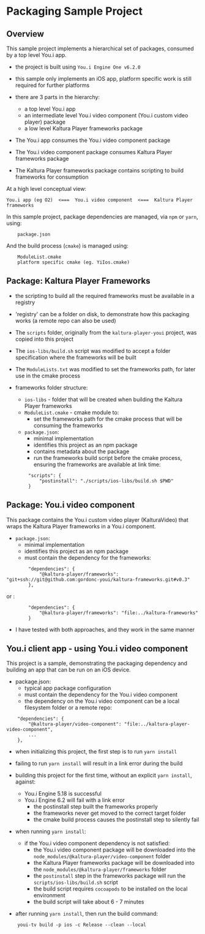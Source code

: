 # Packaging Sample Project

## Overview

This sample project implements a hierarchical set of packages, consumed by a top level You.i app.

- the project is built using `You.i Engine One v6.2.0`
- this sample only implements an iOS app, platform specific work is still required for further platforms
- there are 3 parts in the hierarchy:
   - a top level You.i app
   - an intermediate level You.i video component (You.i custom video player) package
   - a low level Kaltura Player frameworks package

- The You.i app consumes the You.i video component package
- The You.i video component package consumes Kaltura Player frameworks package
- The Kaltura Player frameworks package contains scripting to build frameworks for consumption

At a high level conceptual view:

```You.i app (eg O2)  <===  You.i video component  <===  Kaltura Player frameworks```


In this sample project, package dependencies are managed, via `npm` or `yarn`, using:
```
	package.json
```
And the build process (`cmake`) is managed using:
```
	ModuleList.cmake
	platform specific cmake (eg. YiIos.cmake)
```

## Package: Kaltura Player Frameworks

- the scripting to build all the required frameworks must be available in a registry
- 'registry' can be a folder on disk, to demonstrate how this packaging works (a remote repo can also be used)

- The `scripts` folder, originally from the `kaltura-player-youi` project, was copied into this project
- The `ios-libs/build.sh` script was modified to accept a folder specification where the frameworks will be built
- The `ModuleLists.txt` was modified to set the frameworks path, for later use in the cmake process


- frameworks folder structure:
    - `ios-libs` - folder that will be created when building the Kaltura Player frameworks
	- `ModuleList.cmake` - cmake module to:
		- set the frameworks path for the cmake process that will be consuming the frameworks
	- `package.json`: 
		- minimal implementation
		- identifies this project as an npm package
		- contains metadata about the package
		- run the frameworks build script before the cmake process, ensuring the frameworks are available at link time:
```
		"scripts": {
    		"postinstall": "./scripts/ios-libs/build.sh $PWD"
  		}
```

## Package: You.i video component

This package contains the You.i custom video player (KalturaVideo) that wraps the Kaltura Player frameworks
in a You.i component.

- `package.json`:
	- minimal implementation
	- identifies this project as an npm package
	- must contain the dependency for the frameworks:
```
		"dependencies": {
			"@kaltura-player/frameworks": "git+ssh://git@github.com:gordonc-youi/kaltura-frameworks.git#v0.3"	
		},
```
or :
```
		"dependencies": {
			"@kaltura-player/frameworks": "file:../kaltura-frameworks"	
		}
```
- I have tested with both approaches, and they work in the same manner


## You.i client app - using You.i video component

This project is a sample, demonstrating the packaging dependency and building an app that
can be run on an iOS device.

- package.json:
	- typical app package configuration
	- must contain the dependency for the You.i video component
	- the dependency on the You.i video component can be a local filesystem folder or a remote repo:
```
	"dependencies": {
		"@kaltura-player/video-component": "file:../kaltura-player-video-component",
		...
	},
```
- when initializing this project, the first step is to run `yarn install`
- failing to run `yarn install` will result in a link error during the build

- building this project for the first time, without an explicit `yarn install`, against:
	- You.i Engine 5.18 is successful
	- You.i Engine 6.2 will fail with a link error
		- the postinstall step built the frameworks properly
		- the frameworks never get moved to the correct target folder
		- the cmake build process causes the postinstall step to silently fail

- when running `yarn install`:
	- if the You.i video component dependency is not satisfied:
		- the You.i video component package will be downloaded into the `node_modules/@kaltura-player/video-component` folder
		- the Kaltura Player frameworks package will be downloaded into the `node_modules/@kaltura-player/frameworks` folder
		- the `postinstall` step in the frameworks package will run the `scripts/ios-libs/build.sh` script
		- the build script requires `cocoapods` to be installed on the local environment
		- the build script will take about 6 - 7 minutes

- after running `yarn install`, then run the build command:
```
	youi-tv build -p ios -c Release --clean --local
```


